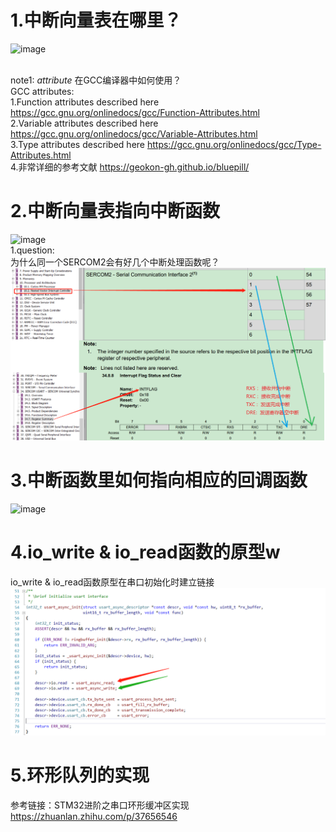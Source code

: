 
# 1.中断向量表在哪里？
![image](https://github.com/yuchengstudio/SAME54/blob/master/SEROCOM/reference/%E4%B8%AD%E6%96%AD%E5%90%91%E9%87%8F%E8%A1%A8_001.png)

<br/>note1: _attribute_ 在GCC编译器中如何使用？
<br/>GCC attributes:
 <br/> 1.Function attributes described here
 https://gcc.gnu.org/onlinedocs/gcc/Function-Attributes.html
 <br/> 2.Variable attributes described here
 https://gcc.gnu.org/onlinedocs/gcc/Variable-Attributes.html
 <br/> 3.Type attributes described here
 https://gcc.gnu.org/onlinedocs/gcc/Type-Attributes.html
 <br/> 4.非常详细的参考文献
 https://geokon-gh.github.io/bluepill/



# 2.中断向量表指向中断函数
![image](https://github.com/yuchengstudio/SAME54/blob/master/SEROCOM/reference/%E4%B8%AD%E6%96%AD%E5%90%91%E9%87%8F%E8%A1%A8_003.png)
<br/> 1.question:
<br/> 为什么同一个SERCOM2会有好几个中断处理函数呢？
![image](https://github.com/yuchengstudio/SAME54/blob/master/SEROCOM/reference/%E4%B8%AD%E6%96%AD%E5%90%91%E9%87%8F%E8%A1%A8_004_.png)


# 3.中断函数里如何指向相应的回调函数
![image](https://github.com/yuchengstudio/SAME54/blob/master/SEROCOM/reference/%E4%B8%AD%E6%96%AD%E5%90%91%E9%87%8F%E8%A1%A8_004.png)


# 4.io_write & io_read函数的原型w
io_write & io_read函数原型在串口初始化时建立链接
![image](https://github.com/yuchengstudio/SAME54/blob/master/SEROCOM/reference/%E4%B8%AD%E6%96%AD%E5%90%91%E9%87%8F%E8%A1%A8_005.png)


# 5.环形队列的实现
参考链接：STM32进阶之串口环形缓冲区实现
<br/>https://zhuanlan.zhihu.com/p/37656546
